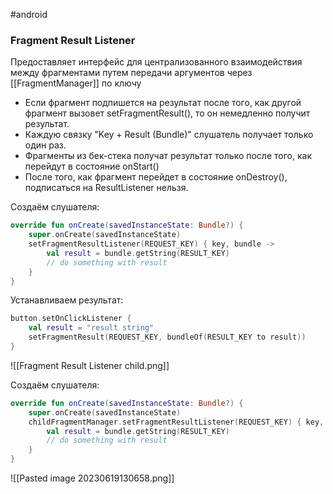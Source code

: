 #android 

### Fragment Result Listener

Предоставляет интерфейс для централизованного взаимодействия между фрагментами путем передачи аргументов через [[FragmentManager]] по ключу

- Если фрагмент подпишется на результат после того, как другой фрагмент вызовет setFragmentResult(), то он немедленно получит результат.
- Каждую связку "Key + Result (Bundle)" слушатель получает только один раз.
- Фрагменты из бек-стека получат результат только после того, как перейдут в состояние onStart()
- После того, как фрагмент перейдет в состояние onDestroy(), подписаться на ResultListener нельзя.

Создаём слушателя:
``` kotlin
override fun onCreate(savedInstanceState: Bundle?) {
	super.onCreate(savedInstanceState)
	setFragmentResultListener(REQUEST_KEY) { key, bundle ->
		val result = bundle.getString(RESULT_KEY)
		// do something with result
	}
}
```

Устанавливаем результат:
``` kotlin
button.setOnClickListener {
	val result = "result string"
	setFragmentResult(REQUEST_KEY, bundleOf(RESULT_KEY to result))
}
```

![[Fragment Result Listener child.png]]

Создаём слушателя:
``` kotlin
override fun onCreate(savedInstanceState: Bundle?) {
	super.onCreate(savedInstanceState)
	childFragmentManager.setFragmentResultListener(REQUEST_KEY) { key, bundle ->
		val result = bundle.getString(RESULT_KEY)
		// do something with result
	}
}
```

![[Pasted image 20230619130658.png]]